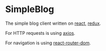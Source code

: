 # SimpleBlog

The simple blog client written on [react], [redux].

For HTTP requests is using [axios].

For navigation is using [react-router-dom].

[react]: <https://reactjs.org>
[redux]: <https://redux.js.org/introduction>
[axios]: <https://github.com/axios/axios>
[react-router-dom]: <https://github.com/ReactTraining/react-router>
